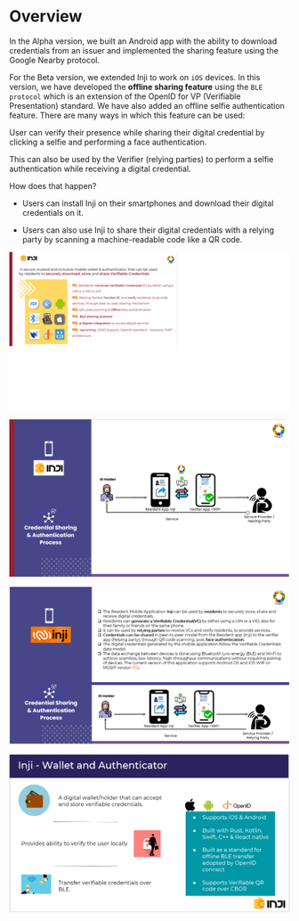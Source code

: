 # Overview

In the Alpha version, we built an Android app with the ability to download credentials from an issuer and implemented the sharing feature using the Google Nearby protocol.

For the Beta version, we extended Inji to work on `iOS` devices. In this version, we have developed the **offline sharing feature** using the `BLE protocol` which is an extension of the OpenID for VP (Verifiable Presentation) standard. We have also added an offline selfie authentication feature. There are many ways in which this feature can be used:

User can verify their presence while sharing their digital credential by clicking a selfie and performing a face authentication. 

This can also be used by the Verifier (relying parties) to perform a selfie authentication while receiving a digital credential. 

How does that happen?

* Users can install Inji on their smartphones and download their digital credentials on it.

* Users can also use Inji to share their digital credentials with a relying party by scanning a machine-readable code like a QR code.

![](_images/inji-integration-page1.png)

![](_images/inji-integration-page2.png)

![](_images/inji-integration-page3.png)

![](_images/inji-integration-page4.png)





